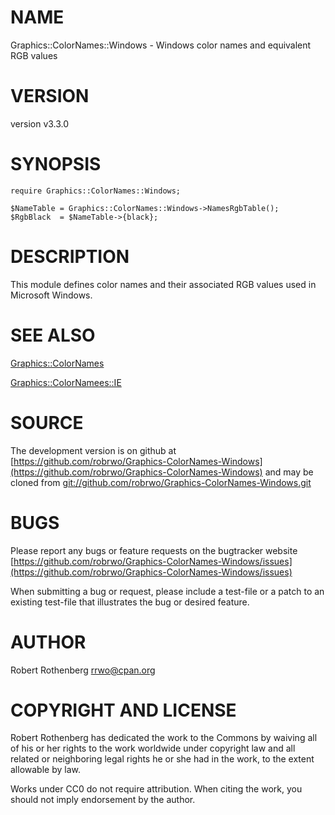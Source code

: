 # NAME

Graphics::ColorNames::Windows - Windows color names and equivalent RGB values

# VERSION

version v3.3.0

# SYNOPSIS

```
require Graphics::ColorNames::Windows;

$NameTable = Graphics::ColorNames::Windows->NamesRgbTable();
$RgbBlack  = $NameTable->{black};
```

# DESCRIPTION

This module defines color names and their associated RGB values used in
Microsoft Windows.

# SEE ALSO

[Graphics::ColorNames](https://metacpan.org/pod/Graphics::ColorNames)

[Graphics::ColorNamees::IE](https://metacpan.org/pod/Graphics::ColorNamees::IE)

# SOURCE

The development version is on github at [https://github.com/robrwo/Graphics-ColorNames-Windows](https://github.com/robrwo/Graphics-ColorNames-Windows)
and may be cloned from [git://github.com/robrwo/Graphics-ColorNames-Windows.git](git://github.com/robrwo/Graphics-ColorNames-Windows.git)

# BUGS

Please report any bugs or feature requests on the bugtracker website
[https://github.com/robrwo/Graphics-ColorNames-Windows/issues](https://github.com/robrwo/Graphics-ColorNames-Windows/issues)

When submitting a bug or request, please include a test-file or a
patch to an existing test-file that illustrates the bug or desired
feature.

# AUTHOR

Robert Rothenberg <rrwo@cpan.org>

# COPYRIGHT AND LICENSE

Robert Rothenberg has dedicated the work to the Commons by waiving all of his
or her rights to the work worldwide under copyright law and all related or
neighboring legal rights he or she had in the work, to the extent allowable by
law.

Works under CC0 do not require attribution. When citing the work, you should
not imply endorsement by the author.
